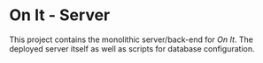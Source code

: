 # On It - Server

This project contains the monolithic server/back-end for *On It*.
The deployed server itself as well as scripts for database
configuration.